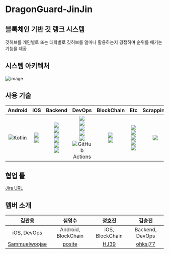 # DragonGuard-JinJin
## 블록체인 기반 깃 랭크 시스템
깃허브를 개인별로 또는 대학별로 깃허브를 얼마나 활용하는지 경쟁하며 순위를 매기는 기능을 제공
## 시스템 아키텍처

![image](https://user-images.githubusercontent.com/89020004/214297006-ecb8ef6f-82b8-48fb-932d-5248dc875d66.png)


## 사용 기술

|Android|iOS|Backend|DevOps|BlockChain|Etc|Scrapping|
|:----:|:----:|:----:|:----:|:----:|:----:|:----:|
|![Kotlin](https://img.shields.io/badge/kotlin-%237F52FF.svg?style=for-the-badge&logo=kotlin&logoColor=white)|<img src="https://img.shields.io/badge/swift-F05138?style=for-the-badge&logo=Swift&logoColor=white"><br> <img src="https://img.shields.io/badge/UIkit-2396F3?style=for-the-badge&logo=UIkit&logoColor=white">|<img src="https://img.shields.io/badge/java-007396?style=for-the-badge&logo=OpenJDK&logoColor=white"><br><img src="https://img.shields.io/badge/springboot-6DB33F?style=for-the-badge&logo=springboot&logoColor=white"> <br><img src="https://img.shields.io/badge/springsecurity-6DB33F?style=for-the-badge&logo=springsecurity&logoColor=white"> <br><img src="https://img.shields.io/badge/hibernate-59666C?style=for-the-badge&logo=hibernate&logoColor=white"> <br> <img src="https://img.shields.io/badge/MySQL-4479A1?style=for-the-badge&logo=MySQL&logoColor=white"><br> <img src="https://img.shields.io/badge/Redis-DC382D?style=for-the-badge&logo=Redis&logoColor=white">|  <img src="https://img.shields.io/badge/docker-%230db7ed.svg?style=for-the-badge&logo=docker&logoColor=white"><br><img src="https://img.shields.io/badge/nginx-%23009639.svg?style=for-the-badge&logo=nginx&logoColor=white"><br><img src="https://img.shields.io/badge/grafana-%23F46800.svg?style=for-the-badge&logo=grafana&logoColor=white"><br><img src="https://img.shields.io/badge/Prometheus-E6522C?style=for-the-badge&logo=Prometheus&logoColor=white"><br><img src="https://img.shields.io/badge/Amazon%20EC2-FF9900?style=for-the-badge&logo=Amazon%20EC2&logoColor=white"><br>![GitHub Actions](https://img.shields.io/badge/github%20actions-%232671E5.svg?style=for-the-badge&logo=githubactions&logoColor=white)|<img src="https://img.shields.io/badge/klaytn-6F6558?style=for-the-badge"><br><img src="https://img.shields.io/badge/Solidity-363636?style=for-the-badge&logo=Solidity&logoColor=white">|<img src="https://img.shields.io/badge/Git-F05032?style=for-the-badge&logo=Git&logoColor=white"><br><img src="https://img.shields.io/badge/Github-181717?style=for-the-badge&logo=Github&logoColor=white"><br><img src="https://img.shields.io/badge/Postman-FF6C37?style=for-the-badge&logo=Postman&logoColor=white"><br><img src="https://img.shields.io/badge/GitKraken-179287?style=for-the-badge&logo=GitKraken&logoColor=white"><br><a href="https://seoullian.atlassian.net/jira/software/projects/DJ/boards/2/backlog"><img src="https://img.shields.io/badge/Jira-0052CC?style=for-the-badge&logo=Jira&logoColor=white"></a>|<img src="https://img.shields.io/badge/Flask-000000?style=for-the-badge&logo=flask&logoColor=white">

## 협업 툴
<a href="https://seoullian.atlassian.net/jira/software/projects/DJ/boards/2/backlog" target="_blank"> Jira URL</a>


## 멤버 소개

|김관용|심영수|정호진|김승진|
|:----:|:----:|:----:|:----:|
|iOS, DevOps|Android, BlockChain|iOS, BlockChain|Backend, DevOps|
|<a href="https://github.com/Sammuelwoojae">Sammuelwoojae</a>|<a href="https://github.com/posite">posite</a>|<a href="https://github.com/HJ39">HJ39</a>|<a href="https://github.com/ohksj77">ohksj77</a>|
